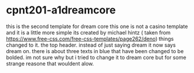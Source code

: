 # cpnt201-a1dreamcore
this is the second template for dream core this one is not a casino template and it is a little more simple 
its created by michael hintz ( taken from https://www.free-css.com/free-css-templates/page262/deno)
things changed to it. the top header. instead of just saying dream it now says dream on. there is about three texts in blue that have been changed to be bolded. 
im not sure why but i tried to change it to dream core but for some  strange reasone that wouldent alow.  
